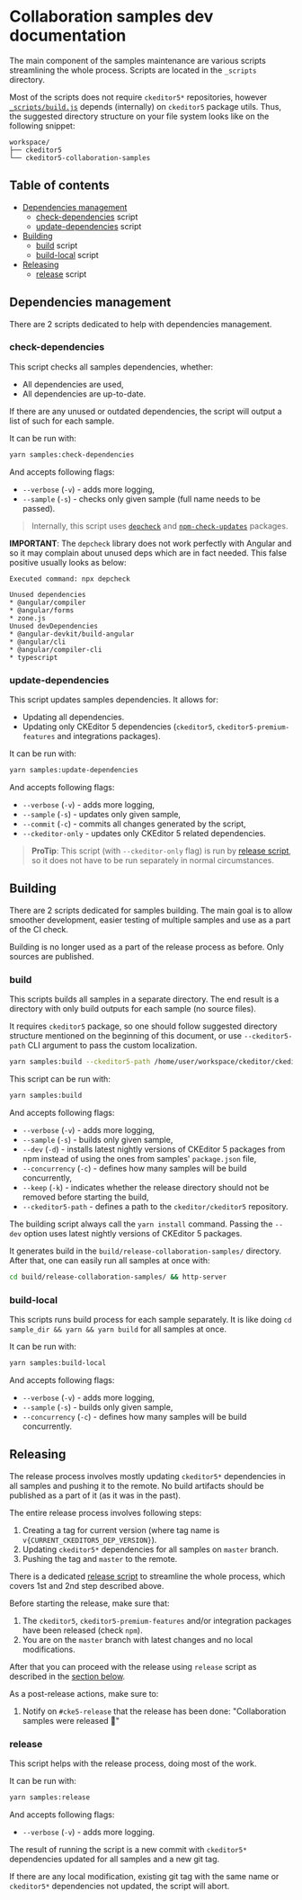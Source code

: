 # Collaboration samples dev documentation

The main component of the samples maintenance are various scripts streamlining the whole process. Scripts are located in the `_scripts` directory.

Most of the scripts does not require `ckeditor5*` repositories, however [`_scripts/build.js`](#build) depends (internally) on `ckeditor5` package utils. Thus, the suggested directory structure on your file system looks like on the following snippet:

```
workspace/
├── ckeditor5
└── ckeditor5-collaboration-samples
```

## Table of contents

- [Dependencies management](#dependencies-management)
    - [check-dependencies](#check-dependencies) script
    - [update-dependencies](#update-dependencies) script
- [Building](#building)
    - [build](#build) script
    - [build-local](#build-local) script
- [Releasing](#releasing)
    - [release](#release) script

## Dependencies management

There are 2 scripts dedicated to help with dependencies management.

### check-dependencies

This script checks all samples dependencies, whether:

- All dependencies are used,
- All dependencies are up-to-date.

If there are any unused or outdated dependencies, the script will output a list of such for each sample.

It can be run with:

```bash
yarn samples:check-dependencies
```

And accepts following flags:

- `--verbose` (`-v`) - adds more logging,
- `--sample` (`-s`) - checks only given sample (full name needs to be passed).

> Internally, this script uses [`depcheck`](https://www.npmjs.com/package/depcheck) and [`npm-check-updates`](https://www.npmjs.com/package/npm-check-updates) packages.

**IMPORTANT**: The `depcheck` library does not work perfectly with Angular and so it may complain about unused deps which are in fact needed. This false positive usually looks as below:
```
Executed command: npx depcheck

Unused dependencies
* @angular/compiler
* @angular/forms
* zone.js
Unused devDependencies
* @angular-devkit/build-angular
* @angular/cli
* @angular/compiler-cli
* typescript
```

### update-dependencies

This script updates samples dependencies. It allows for:

- Updating all dependencies.
- Updating only CKEditor 5 dependencies (`ckeditor5`, `ckeditor5-premium-features` and integrations packages).

It can be run with:

```bash
yarn samples:update-dependencies
```

And accepts following flags:

- `--verbose` (`-v`) - adds more logging,
- `--sample` (`-s`) - updates only given sample,
- `--commit` (`-c`) - commits all changes generated by the script,
- `--ckeditor-only` - updates only CKEditor 5 related dependencies.

> **ProTip**: This script (with `--ckeditor-only` flag) is run by [release script](#release), so it does not have to be run separately in normal circumstances.

## Building

There are 2 scripts dedicated for samples building. The main goal is to allow smoother development, easier testing of multiple samples and use as a part of the CI check.

Building is no longer used as a part of the release process as before. Only sources are published.

### build

This scripts builds all samples in a separate directory. The end result is a directory with only build outputs for each sample (no source files).

It requires `ckeditor5` package, so one should follow suggested directory structure mentioned on the beginning of this document, or use `--ckeditor5-path` CLI argument to pass the custom localization.

```bash
yarn samples:build --ckeditor5-path /home/user/workspace/ckeditor/ckeditor5
```

This script can be run with:

```bash
yarn samples:build
```

And accepts following flags:

- `--verbose` (`-v`) - adds more logging,
- `--sample` (`-s`) - builds only given sample,
- `--dev` (`-d`) - installs latest nightly versions of CKEditor 5 packages from npm instead of using the ones from samples' `package.json` file,
- `--concurrency` (`-c`) - defines how many samples will be build concurrently,
- `--keep` (`-k`) - indicates whether the release directory should not be removed before starting the build,
- `--ckeditor5-path` - defines a path to the `ckeditor/ckeditor5` repository.

The building script always call the `yarn install` command. Passing the `--dev` option uses latest nightly versions of CKEditor 5 packages.

It generates build in the `build/release-collaboration-samples/` directory. After that, one can easily run all samples at once with:

```bash
cd build/release-collaboration-samples/ && http-server
```

### build-local

This scripts runs build process for each sample separately. It is like doing `cd sample_dir && yarn && yarn build` for all samples at once.

It can be run with:

```bash
yarn samples:build-local
```

And accepts following flags:

- `--verbose` (`-v`) - adds more logging,
- `--sample` (`-s`) - builds only given sample,
- `--concurrency` (`-c`) - defines how many samples will be build concurrently.

## Releasing
 
The release process involves mostly updating `ckeditor5*` dependencies in all samples and pushing it to the remote. No build artifacts should be published as a part of it (as it was in the past).

The entire release process involves following steps:

1. Creating a tag for current version (where tag name is `v{CURRENT_CKEDITOR5_DEP_VERSION}`).
2. Updating `ckeditor5*` dependencies for all samples on `master` branch.
3. Pushing the tag and `master` to the remote.

There is a dedicated [release script](#release) to streamline the whole process, which covers 1st and 2nd step described above.

Before starting the release, make sure that:

1. The `ckeditor5`, `ckeditor5-premium-features` and/or integration packages have been released (check `npm`).
2. You are on the `master` branch with latest changes and no local modifications.

After that you can proceed with the release using `release` script as described in the [section below](#release).

As a post-release actions, make sure to:

1. Notify on `#cke5-release` that the release has been done: "Collaboration samples were released 🎉"

### release

This script helps with the release process, doing most of the work.

It can be run with:

```bash
yarn samples:release
```

And accepts following flags:

- `--verbose` (`-v`) - adds more logging.

The result of running the script is a new commit with `ckeditor5*` dependencies updated for all samples and a new git tag.

If there are any local modification, existing git tag with the same name or `ckeditor5*` dependencies not updated, the script will abort.
